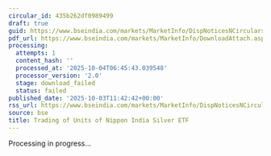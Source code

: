 ```yaml
---
circular_id: 435b262df0989499
draft: true
guid: https://www.bseindia.com/markets/MarketInfo/DispNoticesNCirculars.aspx?Noticeid={CE3155CE-3398-46DC-81C2-B5194FA814DE}&noticeno=20251003-31&dt=10/03/2025&icount=31&totcount=73&flag=0
pdf_url: https://www.bseindia.com/markets/MarketInfo/DownloadAttach.aspx?id=20251003-31&attachedId=
processing:
  attempts: 1
  content_hash: ''
  processed_at: '2025-10-04T06:45:43.039548'
  processor_version: '2.0'
  stage: download_failed
  status: failed
published_date: '2025-10-03T11:42:42+00:00'
rss_url: https://www.bseindia.com/markets/MarketInfo/DispNoticesNCirculars.aspx?Noticeid={CE3155CE-3398-46DC-81C2-B5194FA814DE}&noticeno=20251003-31&dt=10/03/2025&icount=31&totcount=73&flag=0
source: bse
title: Trading of Units of Nippon India Silver ETF
---
```


Processing in progress...
